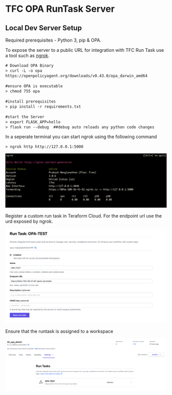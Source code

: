 # TFC OPA RunTask Server

## Local Dev Server Setup
 Required prerequisites - Python 3, pip & OPA. 
 
 To expose the server to a public URL for integration with TFC Run Task use a tool such as [ngrok](https://ngrok.com).

```
# Download OPA Binary
> curl -L -o opa https://openpolicyagent.org/downloads/v0.43.0/opa_darwin_amd64

#ensure OPA is executable
> chmod 755 opa

#install prerequisites
> pip install -r requirements.txt

#start the Server
> export FLASK_APP=hello
> flask run --debug  ##debug auto reloads any python code changes
```

In a seperate terminal you can start ngrok using the following command

```
> ngrok http http://127.0.0.1:5000
```
![](ngrok-display.png)


Register a custom run task in Teraform Cloud. For the endpoint url use the urd exposed by ngrok.

![](runtask-setup.png)

Ensure that the runtask is assigned to a workspace

![](runtask-workspace-setup.png)